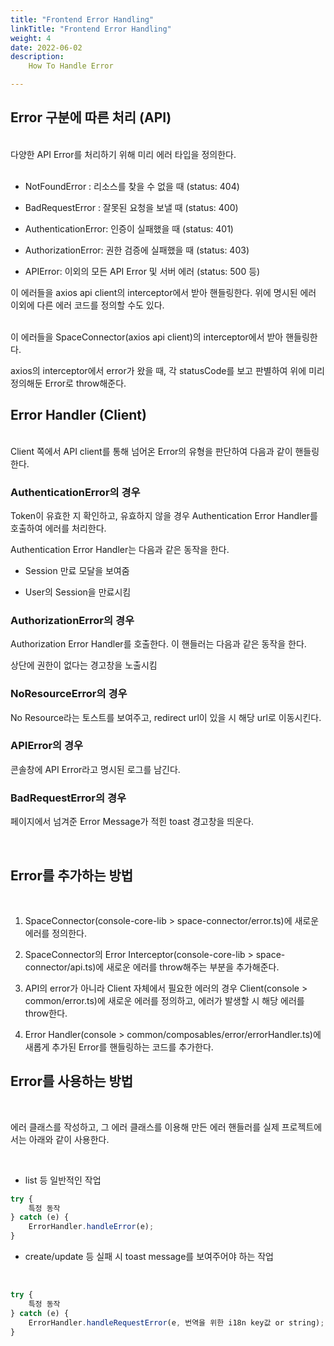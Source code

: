 ```yaml
---
title: "Frontend Error Handling"
linkTitle: "Frontend Error Handling"
weight: 4
date: 2022-06-02
description:
    How To Handle Error

---
```


## Error 구분에 따른 처리 (API)
<br>
다양한 API Error를 처리하기 위해 미리 에러 타입을 정의한다.
<br>
<br>

- NotFoundError : 리소스를 찾을 수 없을 때 (status: 404)

- BadRequestError : 잘못된 요청을 보낼 때 (status: 400)

- AuthenticationError: 인증이 실패했을 때 (status: 401)

- AuthorizationError: 권한 검증에 실패했을 때 (status: 403)

- APIError: 이외의 모든 API Error 및 서버 에러 (status: 500 등)

이 에러들을 axios api client의 interceptor에서 받아 핸들링한다. 위에 명시된 에러 이외에 다른 에러 코드를 정의할 수도 있다.

<br>
이 에러들을 SpaceConnector(axios api client)의 interceptor에서 받아 핸들링한다.

axios의 interceptor에서 error가 왔을 때, 각 statusCode를 보고 판별하여 위에 미리 정의해둔 Error로 throw해준다.


## Error Handler (Client)
<br>
Client 쪽에서 API client를 통해 넘어온 Error의 유형을 판단하여 다음과 같이 핸들링한다.

<br>

### AuthenticationError의 경우

Token이 유효한 지 확인하고, 유효하지 않을 경우 Authentication Error Handler를 호출하여 에러를 처리한다. 

Authentication Error Handler는 다음과 같은 동작을 한다.
- Session 만료 모달을 보여줌

- User의 Session을 만료시킴

### AuthorizationError의 경우

Authorization Error Handler를 호출한다. 이 핸들러는 다음과 같은 동작을 한다.

상단에 권한이 없다는 경고창을 노출시킴 

### NoResourceError의 경우
No Resource라는 토스트를 보여주고, redirect url이 있을 시 해당 url로 이동시킨다.

### APIError의 경우
콘솔창에 API Error라고 명시된 로그를 남긴다.

### BadRequestError의 경우
페이지에서 넘겨준 Error Message가 적힌 toast 경고창을 띄운다.

<br>

## Error를 추가하는 방법
<br>

1. SpaceConnector(console-core-lib > space-connector/error.ts)에 새로운 에러를 정의한다.

2. SpaceConnector의 Error Interceptor(console-core-lib > space-connector/api.ts)에 새로운 에러를 throw해주는 부분을 추가해준다.

3. API의 error가 아니라 Client 자체에서 필요한 에러의 경우 Client(console > common/error.ts)에 새로운 에러를 정의하고, 에러가 발생할 시 해당 에러를 throw한다.

4. Error Handler(console > common/composables/error/errorHandler.ts)에 새롭게 추가된 Error를 핸들링하는 코드를 추가한다.

## Error를 사용하는 방법 
<br>

에러 클래스를 작성하고, 그 에러 클래스를 이용해 만든 에러 핸들러를 실제 프로젝트에서는 아래와 같이 사용한다.

<br>

- list 등 일반적인 작업
```typescript
try {
    특정 동작
} catch (e) {
    ErrorHandler.handleError(e);
}
```

- create/update 등 실패 시 toast message를 보여주어야 하는 작업
<br>

```typescript
try {
    특정 동작
} catch (e) {
    ErrorHandler.handleRequestError(e, 번역을 위한 i18n key값 or string);
}
```
